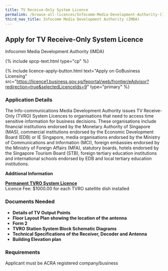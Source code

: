 ```yaml
---
title: TV Receive-Only System Licence
permalink: /browse-all-licences/Infocomm-Media-Development-Authority-(IMDA)/TV-Receive-Only-System-Licence
third_nav_title: Infocomm Media Development Authority (IMDA)
---
```


## Apply for TV Receive-Only System Licence

Infocomm Media Development Authority (IMDA)

{% include spcp-text.html type="cp" %}

{% include licence-apply-button.html text="Apply on GoBusiness Licensing" src="https://licence1.business.gov.sg/feportal/web/frontier/eAdvisor?redirection=true&selectedLicenceIds=9" type="primary" %}

<H3>Application Details</H3>

<p>The Info-communications Media Development Authority issues TV Receive-Only (TVRO) System Licences to organisations that need to access time sensitive information for business decisions. These organisations include financial institutions endorsed by the Monetary Authority of Singapore (MAS), commercial institutions endorsed by the Economic Development Board (EDB) or IE Singapore, media organisations endorsed by the Ministry of Communications and Information (MCI), foreign embassies endorsed by the Ministry of Foreign Affairs (MFA), statutory boards, hotels endorsed by the Singapore Tourism Board (STB), foreign tertiary education institutions and international schools endorsed by EDB and local tertiary education institutions.</p>

<strong>Additional Information</strong>

<p><strong><u>Permanent TVRO System Licence</u></strong><br />Licence Fee: $1000.00 for each TVRO satellite dish installed</p>

<H3>Documents Needed</H3>

<ul>
 <li><strong>Details of TV Output Points</strong></li>
 <li><strong>Floor Layout Plan showing the location of the antenna</strong></li>
 <li><strong>Form 2</strong></li>
 <li><strong>TVRO Station System Block Schematic Diagrams</strong></li>
 <li><strong>Technical Specifications of the Receiver, Decoder and Antenna</strong></li>
 <li><strong>Building Elevation plan</strong></li>
 </ul>

<H3>Requirements</H3>

Applicant must be ACRA registered company/business

